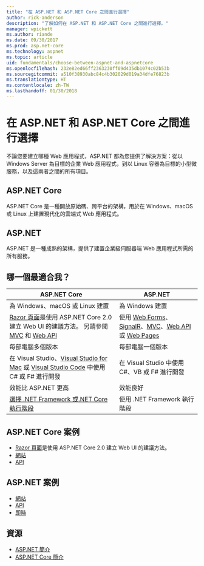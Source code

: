 ```yaml
---
title: "在 ASP.NET 和 ASP.NET Core 之間進行選擇"
author: rick-anderson
description: "了解如何在 ASP.NET 和 ASP.NET Core 之間進行選擇。"
manager: wpickett
ms.author: riande
ms.date: 09/30/2017
ms.prod: asp.net-core
ms.technology: aspnet
ms.topic: article
uid: fundamentals/choose-between-aspnet-and-aspnetcore
ms.openlocfilehash: 232e82ed66ff2363230ff09d435db1074c02b53b
ms.sourcegitcommit: a510f38930abc84c4b302029d019a34dfe76823b
ms.translationtype: HT
ms.contentlocale: zh-TW
ms.lasthandoff: 01/30/2018
---
```

# <a name="choose-between-aspnet-and-aspnet-core"></a>在 ASP.NET 和 ASP.NET Core 之間進行選擇 

不論您要建立哪種 Web 應用程式，ASP.NET 都為您提供了解決方案：從以 Windows Server 為目標的企業 Web 應用程式，到以 Linux 容器為目標的小型微服務，以及這兩者之間的所有項目。

## <a name="aspnet-core"></a>ASP.NET Core

ASP.NET Core 是一種開放原始碼、跨平台的架構，用於在 Windows、macOS 或 Linux 上建置現代化的雲端式 Web 應用程式。

## <a name="aspnet"></a>ASP.NET

ASP.NET 是一種成熟的架構，提供了建置企業級伺服器端 Web 應用程式所需的所有服務。

## <a name="which-one-is-right-for-me"></a>哪一個最適合我？

| ASP.NET Core | ASP.NET |
|---|---|
|為 Windows、macOS 或 Linux 建置|為 Windows 建置|
|[Razor 頁面](xref:mvc/razor-pages/index)是使用 ASP.NET Core 2.0 建立 Web UI 的建議方法。 另請參閱 [MVC](xref:mvc/overview) 和 [Web API](xref:tutorials/first-web-api)|使用 [Web Forms](https://docs.microsoft.com/aspnet/web-forms)、[SignalR](https://docs.microsoft.com/aspnet/signalr)、[MVC](https://docs.microsoft.com/aspnet/mvc)、[Web API](https://docs.microsoft.com/aspnet/web-api/) 或 [Web Pages](https://docs.microsoft.com/aspnet/web-pages)|
|每部電腦多個版本|每部電腦一個版本|
|在 Visual Studio、[Visual Studio for Mac](https://www.visualstudio.com/vs/visual-studio-mac/) 或 [Visual Studio Code](https://code.visualstudio.com/) 中使用 C# 或 F# 進行開發|在 Visual Studio 中使用 C#、VB 或 F# 進行開發|
|效能比 ASP.NET 更高|效能良好|
|[選擇 .NET Framework 或.NET Core 執行階段](https://docs.microsoft.com/dotnet/articles/standard/choosing-core-framework-server)|使用 .NET Framework 執行階段|

## <a name="aspnet-core-scenarios"></a>ASP.NET Core 案例

<!-- update link to Razor Pages mvc movie series when done -->
* [Razor 頁面](xref:mvc/razor-pages/index)是使用 ASP.NET Core 2.0 建立 Web UI 的建議方法。
* [網站](xref:tutorials/first-mvc-app/index)
* [API](xref:tutorials/first-web-api)

## <a name="aspnet-scenarios"></a>ASP.NET 案例

* [網站](https://docs.microsoft.com/aspnet/mvc)
* [API](https://docs.microsoft.com/aspnet/web-api)
* [即時](https://docs.microsoft.com/aspnet/signalr)

## <a name="resources"></a>資源

* [ASP.NET 簡介](https://docs.microsoft.com/aspnet/overview)
* [ASP.NET Core 簡介](xref:index)
